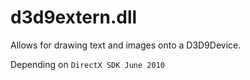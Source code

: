 # d3d9extern.dll

Allows for drawing text and images onto a D3D9Device.

Depending on `DirectX SDK June 2010`
